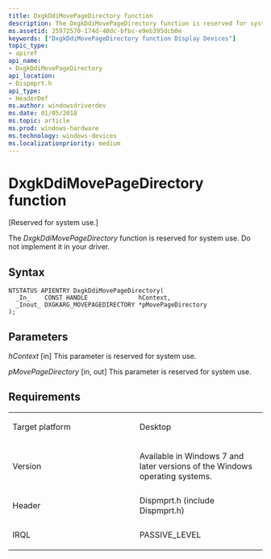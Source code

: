 ```yaml
---
title: DxgkDdiMovePageDirectory function
description: The DxgkDdiMovePageDirectory function is reserved for system use. Do not implement it in your driver.
ms.assetid: 25972570-174d-40dc-bfbc-e9eb395dcb0e
keywords: ["DxgkDdiMovePageDirectory function Display Devices"]
topic_type:
- apiref
api_name:
- DxgkDdiMovePageDirectory
api_location:
- Dispmprt.h
api_type:
- HeaderDef
ms.author: windowsdriverdev
ms.date: 01/05/2018
ms.topic: article
ms.prod: windows-hardware
ms.technology: windows-devices
ms.localizationpriority: medium
---
```


# DxgkDdiMovePageDirectory function


\[Reserved for system use.\]

The *DxgkDdiMovePageDirectory* function is reserved for system use. Do not implement it in your driver.

Syntax
------

```ManagedCPlusPlus
NTSTATUS APIENTRY DxgkDdiMovePageDirectory(
  _In_    CONST HANDLE              hContext,
  _Inout_ DXGKARG_MOVEPAGEDIRECTORY *pMovePageDirectory
);
```

Parameters
----------

*hContext* \[in\]
This parameter is reserved for system use.

*pMovePageDirectory* \[in, out\]
This parameter is reserved for system use.

Requirements
------------

<table>
<colgroup>
<col width="50%" />
<col width="50%" />
</colgroup>
<tbody>
<tr class="odd">
<td align="left"><p>Target platform</p></td>
<td align="left">Desktop</td>
</tr>
<tr class="even">
<td align="left"><p>Version</p></td>
<td align="left"><p>Available in Windows 7 and later versions of the Windows operating systems.</p></td>
</tr>
<tr class="odd">
<td align="left"><p>Header</p></td>
<td align="left">Dispmprt.h (include Dispmprt.h)</td>
</tr>
<tr class="even">
<td align="left"><p>IRQL</p></td>
<td align="left"><p>PASSIVE_LEVEL</p></td>
</tr>
</tbody>
</table>

 

 






